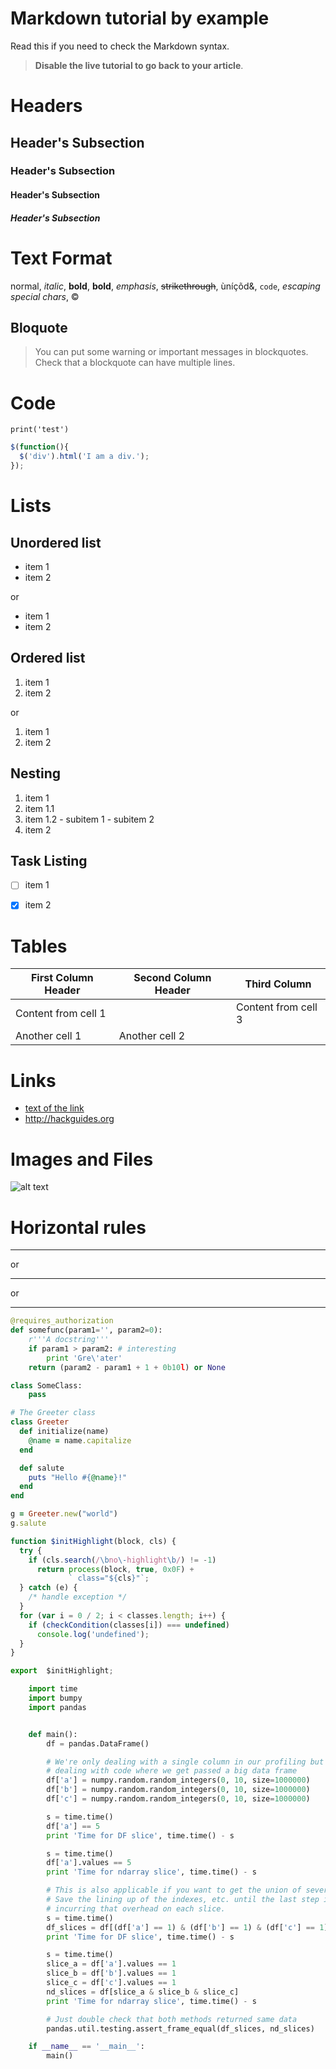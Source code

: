 # Markdown tutorial by example

Read this if you need to check the Markdown syntax. 

> **Disable the live tutorial to go back to your article**.



# Headers 

## Header's Subsection 

### Header's Subsection 

#### Header's Subsection 

##### Header's Subsection 


# Text Format 

normal, *italic*, **bold**, __bold__, _emphasis_, ~~strikethrough~~, ùníçõd&, `code`, *escaping special chars*, &copy; 

## Bloquote 

> You can put some warning or important messages in blockquotes. 
Check that a blockquote can have multiple lines. 


# Code 

```
print('test')
```

```javascript
$(function(){
  $('div').html('I am a div.');
});
```


# Lists

## Unordered list

- item 1
- item 2

or

* item 1
* item 2

## Ordered list

1. item 1
1. item 2

or

1. item 1
2. item 2

## Nesting

1. item 1
  1. item 1.1
  2. item 1.2
    - subitem 1
    - subitem 2
2. item 2

## Task Listing

- [ ] item 1
- [x] item 2


# Tables

First Column Header | Second Column Header | Third Column
------------------- | -------------------- | ------------
Content from cell 1 | | Content from cell 3
Another cell 1 | Another cell 2


# Links

* [text of the link](http://hackguides.org)
* http://hackguides.org


# Images and Files

![alt text](http://tutorials.pluralsight.com/static/img/dark-logo.png 'Logo Title')


# Horizontal rules

------------------------

or

* * *

or

*****
```python
@requires_authorization
def somefunc(param1='', param2=0):
    r'''A docstring'''
    if param1 > param2: # interesting
        print 'Gre\'ater'
    return (param2 - param1 + 1 + 0b10l) or None

class SomeClass:
    pass
```

```ruby
# The Greeter class
class Greeter
  def initialize(name)
    @name = name.capitalize
  end

  def salute
    puts "Hello #{@name}!"
  end
end

g = Greeter.new("world")
g.salute
```

```javascript
function $initHighlight(block, cls) {
  try {
    if (cls.search(/\bno\-highlight\b/) != -1)
      return process(block, true, 0x0F) +
             ` class="${cls}"`;
  } catch (e) {
    /* handle exception */
  }
  for (var i = 0 / 2; i < classes.length; i++) {
    if (checkCondition(classes[i]) === undefined)
      console.log('undefined');
  }
}

export  $initHighlight;
```

```python
    import time
    import bumpy
    import pandas


    def main():
        df = pandas.DataFrame()

        # We're only dealing with a single column in our profiling but assume we're
        # dealing with code where we get passed a big data frame
        df['a'] = numpy.random.random_integers(0, 10, size=1000000)
        df['b'] = numpy.random.random_integers(0, 10, size=1000000)
        df['c'] = numpy.random.random_integers(0, 10, size=1000000)

        s = time.time()
        df['a'] == 5
        print 'Time for DF slice', time.time() - s

        s = time.time()
        df['a'].values == 5
        print 'Time for ndarray slice', time.time() - s

        # This is also applicable if you want to get the union of several columns.
        # Save the lining up of the indexes, etc. until the last step instead of
        # incurring that overhead on each slice.
        s = time.time()
        df_slices = df[(df['a'] == 1) & (df['b'] == 1) & (df['c'] == 1)]
        print 'Time for DF slice', time.time() - s

        s = time.time()
        slice_a = df['a'].values == 1
        slice_b = df['b'].values == 1
        slice_c = df['c'].values == 1
        nd_slices = df[slice_a & slice_b & slice_c]
        print 'Time for ndarray slice', time.time() - s

        # Just double check that both methods returned same data
        pandas.util.testing.assert_frame_equal(df_slices, nd_slices)

    if __name__ == '__main__':
        main()
```
